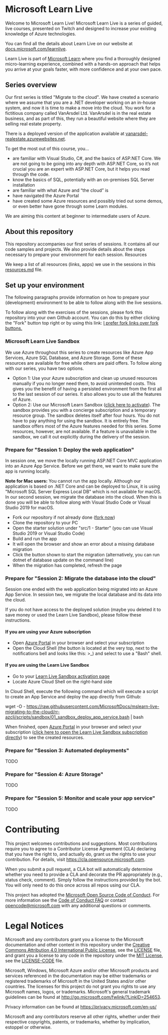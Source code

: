 # Microsoft Learn Live

Welcome to Microsoft Learn Live! Microsoft Learn Live is a series of guided, live courses, presented on Twitch and designed to increase your existing knowledge of Azure technologies.

You can find all the details about Learn Live on our website at [docs.microsoft.com/learnlive](https://docs.microsoft.com/learnlive).

Learn Live is part of [Microsoft Learn](https://docs.microsoft.com/learn) where you find a thoroughly designed micro-learning experience, combined with a hands-on approach that helps you arrive at your goals faster, with more confidence and at your own pace. 

## Series overview

Our first series is titled "Migrate to the cloud". We have created a scenario where we assume that you are a .NET developer working on an in-house system, and now it is time to make a move into the cloud. You work for a fictitious company called VanArsdel Ltd. VanArsdel is in the real estate business, and as part of this, they run a beautiful website where they are selling real estate property.

There is a deployed version of the application available at [vanarsdel-realestate.azurewebsites.net](https://vanarsdel-realestate.azurewebsites.net).

To get the most out of this course, you… 

- are familiar with Visual Studio, C#, and the basics of ASP.NET Core. We are not going to be going into any depth with ASP.NET Core, so it’s not crucial you are an expert with ASP.NET Core, but it helps you read through the code. 
- know the basics of SQL, potentially with an on-premises SQL Server installation
- are familiar with what Azure and “the cloud” is
- have navigated the Azure Portal 
- have created some Azure resources and possibly tried out some demos, or even better have gone through some Learn modules.

We are aiming this content at beginner to intermediate users of Azure. 

## About this repository

This repository accompanies our first series of sessions. It contains all our code samples and projects. We also provide details about the steps necessary to prepare your environment for each session. Resources

We keep a list of all resources (links, apps) we use in the sessions in this [resources.md](resources.md) file.

## Set up your environment

The following paragraphs provide information on how to prepare your (development) environment to be able to follow along with the live sessions.

To follow along with the exercises of the sessions, please fork this repository into your own Github account. You can do this by either clicking the "Fork" button top right or by using this link: [I prefer fork links over fork buttons.](https://github.com/MicrosoftDocs/mslearn-live-migrating-to-the-cloud/fork)

### Microsoft Learn Live Sandbox

We use Azure throughout this series to create resources like Azure App Services, Azure SQL Database, and Azure Storage. Some of these resources are available for free while others are paid offers. To follow along with our series, you have two options.

- Option 1: Use your Azure subscription and clean up unused resources manually if you no longer need them, to avoid unintended costs. This gives you the benefit of having a persisted environment from the first all to the last session of our series. It also allows you to use all the features of Azure.
- Option 2: Use our Microsoft Learn Sandbox ([click here to activate](https://aka.ms/learnlivesandbox)). The sandbox provides you with a concierge subscription and a temporary resource group. The sandbox deletes itself after four hours. You do not have to pay anything for using the sandbox. It is entirely free. The sandbox offers most of the Azure features needed for this series. Some resources, however, are not available. If a feature is unavailable in the sandbox, we call it out explicitly during the delivery of the session. 

### Prepare for "Session 1: Deploy the web application"

In session one, we move the locally running ASP.NET Core MVC application into an Azure App Service. Before we get there, we want to make sure the app is running locally.

**Note for Mac users:** You cannot run the app locally. Although our application is based on .NET Core and can be deployed to Linux, it is using "Microsoft SQL Server Express Local DB" which is not available for macOS. In our second session, we migrate the database into the cloud. When this is done you will be able to follow along with Visual Studio Code or Visual Studio 2019 for macOS.

- Fork our repository if not already done ([fork now](https://github.com/MicrosoftDocs/mslearn-live-migrating-to-the-cloud/fork))
- Clone the repository to your PC
- Open the starter solution under "src/1 - Starter" (you can use Visual Studio 2019 or Visual Studio Code)
- Build and run the app
- It will open the browser and show an error about a missing database migration 
- Click the button shown to start the migration (alternatively, you can run dotnet ef database update on the command line)
- When the migration has completed, refresh the page

### Prepare for "Session 2: Migrate the database into the cloud"

Session one ended with the web application being migrated into an Azure App Service. In session two, we migrate the local database and its data into the cloud.

If you do not have access to the deployed solution (maybe you deleted it to save money or used the Learn Live Sandbox), please follow these instructions.

#### If you are using your Azure subscription

- Open [Azure Portal](https://portal.azure.com) in your browser and select your subscription
- Open the Cloud Shell (the button is located at the very top, next to the notifications bell and looks like this: >_) and select to use a "Bash" shell.

#### If you are using the Learn Live Sandbox

- Go to your [Learn Live Sandbox activation page](https://aka.ms/learnlivesandbox)
- Locate Azure Cloud Shell on the right-hand side

In Cloud Shell, execute the following command which will execute a script to create an App Service and deploy the app directly from Github:

wget -O - https://raw.githubusercontent.com/MicrosoftDocs/mslearn-live-migrating-to-the-cloud/rr-azcli/scripts/sandbox/01_sandbox_deploy_app_service.bash | bash

When finished, open [Azure Portal](https://portal.azure.com) in your browser and select your subscription ([click here to open the Learn Live Sandbox subscription directly](https://portal.azure.com/learn.docs.microsoft.com?azure-portal=true)) to see the created resources.

### Prepare for "Session 3: Automated deployments"

TODO

### Prepare for "Session 4: Azure Storage"

TODO

### Prepare for "Session 5: Monitor and scale your app service"

TODO

# Contributing

This project welcomes contributions and suggestions. Most contributions require you to agree to a Contributor License Agreement (CLA) declaring that you have the right to, and actually do, grant us the rights to use your contribution. For details, visit https://cla.opensource.microsoft.com.

When you submit a pull request, a CLA bot will automatically determine whether you need to provide a CLA and decorate the PR appropriately (e.g., status check, comment). Simply follow the instructions provided by the bot. You will only need to do this once across all repos using our CLA.

This project has adopted the [Microsoft Open Source Code of Conduct](https://opensource.microsoft.com/codeofconduct/). For more information see the [Code of Conduct FAQ](https://opensource.microsoft.com/codeofconduct/faq/) or contact [opencode@microsoft.com](mailto:opencode@microsoft.com) with any additional questions or comments.

# Legal Notices

Microsoft and any contributors grant you a license to the Microsoft documentation and other content in this repository under the [Creative Commons Attribution 4.0 International Public License](https://creativecommons.org/licenses/by/4.0/legalcode), see the [LICENSE](LICENSE) file, and grant you a license to any code in the repository under the [MIT License](https://opensource.org/licenses/MIT), see the [LICENSE-CODE](LICENSE-CODE) file.

Microsoft, Windows, Microsoft Azure and/or other Microsoft products and services referenced in the documentation may be either trademarks or registered trademarks of Microsoft in the United States and/or other countries. The licenses for this project do not grant you rights to use any Microsoft names, logos, or trademarks. Microsoft's general trademark guidelines can be found at http://go.microsoft.com/fwlink/?LinkID=254653.

Privacy information can be found at https://privacy.microsoft.com/en-us/

Microsoft and any contributors reserve all other rights, whether under their respective copyrights, patents, or trademarks, whether by implication, estoppel or otherwise.